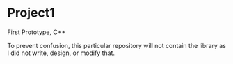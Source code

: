 # Project1
First Prototype, C++

To prevent confusion, this particular repository will not contain the library as I did not write, design, or modify that.
